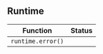 ## Runtime

| Function          | Status |
| ----------------- | ------ |
| `runtime.error()` |        |
